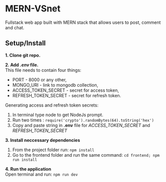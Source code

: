 # MERN-VSnet
Fullstack web app built with MERN stack that allows users to post, comment and chat.

## Setup/Install
**1. Clone git repo.**

**2. Add *.env* file.**<br>
This file needs to contain four things:
* PORT - 8000 or any other,
* MONGO_URI - link to mongodb collection,
* ACCESS_TOKEN_SECRET - secret for access token,
* REFRESH_TOKEN_SECRET - secret for refresh token.

Generating access and refresh token secrets:
1. In terminal type node to get NodeJs prompt.
2. Run two times : `require('crypto').randomBytes(64).toString('hex')`
3. Copy and paste string in **.env** file for *ACCESS_TOKEN_SECRET* and *REFRESH_TOKEN_SECRET*

**3. Install neccessary dependencies** <br>
1. From the project folder run: `npm install`
2. Go to the frontend folder and run the same command: `cd frontend; npm run install`

**4. Run the application**<br>
Open terminal and run: `npm run dev`

